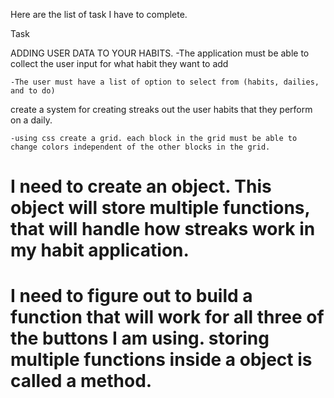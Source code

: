 Here are the list of task I have to complete.

Task 


ADDING USER DATA TO YOUR HABITS.
    -The application must be able to collect the user input for what habit they want to add 

    -The user must have a list of option to select from (habits, dailies, and to do)


create a system for creating streaks out the user habits that they perform on a daily.

    -using css create a grid. each block in the grid must be able to change colors independent of the other blocks in the grid.


#  I need to create an object. This object will store multiple functions, that will handle how streaks work in my habit application.

# I need to figure out to build a function that will work for all three of the buttons I am using.  storing multiple functions inside a object is called a method.